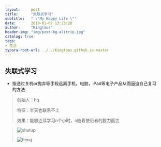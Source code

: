 ```yaml
---
layout:     post
title:      "失联式学习"
subtitle:   " \"My Happy Life \""
date:       2019-01-07 13:23:20
author:     "Kingtous"
header-img: "img/post-bg-alitrip.jpg"
catalog: true
tags:
- 生活
typora-root-url: ../../Kingtous.github.io-master
---
```


## 失联式学习
- 指通过关机or抛弃等手段远离手机，电脑，iPad等电子产品从而逼迫自己复习的方法

> 创始人：hq
>
> 特征：半天也联系不上
>
> 效果：能够连续学习n个小时，n随着使用者的毅力而变



>
>
> ![shutup](/img/shutup.jpg)
>
> ![heng](/img/heng.gif)





